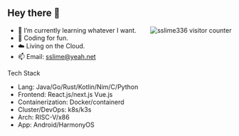 ## Hey there 👋

<img align="right" src="https://count.getloli.com/get/@sslime336" alt="sslime336 visitor counter"/>

- 👣 I’m currently learning whatever I want.
- 🌱 Coding for fun.
- ☁️ Living on the Cloud.
- 📫 Email: sslime@yeah.net

Tech Stack

- Lang: Java/Go/Rust/Kotlin/Nim/C/Python
- Frontend: React.js/next.js Vue.js
- Containerization: Docker/containerd
- Cluster/DevOps: k8s/k3s
- Arch: RISC-V/x86
- App: Android/HarmonyOS
